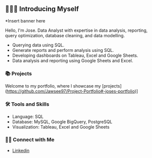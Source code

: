 ## 👨🏽‍🦱  Introducing Myself

*Insert banner here

Hello, I'm Jose. Data Analyst with expertise in data analysis, reporting, query optimization, database cleaning, and data modelling. 

- Querying data using SQL.
- Generate reports and perform analysis using SQL.
- Developing dashboards on Tableau, Excel and Google Sheets.
- Data analysis and reporting using Google Sheets and Excel.

### 📚 Projects

Welcome to my portfolio, where I showcase my [projects] (https://github.com/Jawsee97/Project-Portfolio#-joses-portfolio)]

### 🛠️ Tools and Skills

- Language: SQL
- Database: MySQL, Google BigQuery, PostgreSQL
- Visualization: Tableau, Excel and Google Sheets

### 👋🏻 Connect with Me

- [Linkedin](www.linkedin.com/in/jose-aguilar97)
